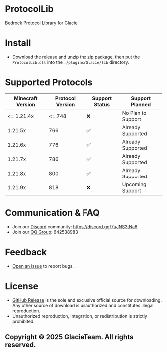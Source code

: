 # ProtocolLib
Bedrock Protocol Library for Glacie

# Install
- Download the release and unzip the zip package, then put the `ProtocolLib.dll` into the `./plugins/Glacie/lib` directory.

# Supported Protocols
| Minecraft Version | Protocol Version | Support Status     | Support Planned    |
| ----------------- | ---------------- | ------------------ | ------------------ |
| <= 1.21.4x        | <= 748           | :x:                | No Plan to Support |
| 1.21.5x           | 766              | :white_check_mark: | Already Supported  |
| 1.21.6x           | 776              | :white_check_mark: | Already Supported  |
| 1.21.7x           | 786              | :white_check_mark: | Already Supported  |
| 1.21.8x           | 800              | :white_check_mark: | Already Supported  |
| 1.21.9x           | 818              | :x:                | Upcoming Support   |

# Communication & FAQ
- Join our [Discord](https://discord.gg/7uJNS3tNa6) community: https://discord.gg/7uJNS3tNa6
- Join our [QQ Group](https://qm.qq.com/q/1yn1ZHEoyY): 642538983

# Feedback
- [Open an issue](https://github.com/GlacieTeam/Glacie/issues) to report bugs.

# License
- [GitHub Release](https://github.com/GlacieTeam/Glacie/releases) is the sole and exclusive official source for downloading. Any other source of download is unauthorized and constitutes illegal reproduction. 
- Unauthorized reproduction, integration, or redistribution is strictly prohibited.

## Copyright © 2025 GlacieTeam. All rights reserved.
